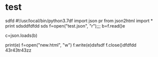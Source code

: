 # test

sdfd
#!/usr/local/bin/python3.7df
import json pr
from json2html import *
print sdsddfdfdd
sds
f=open("test.json", "r");;;
b=f.read()e

c=json.loads(b)




print(e)
f=open("new.html", "w")
f.write(e)dsfsdf
f.close()dfdfdd
43r43tr43zz
